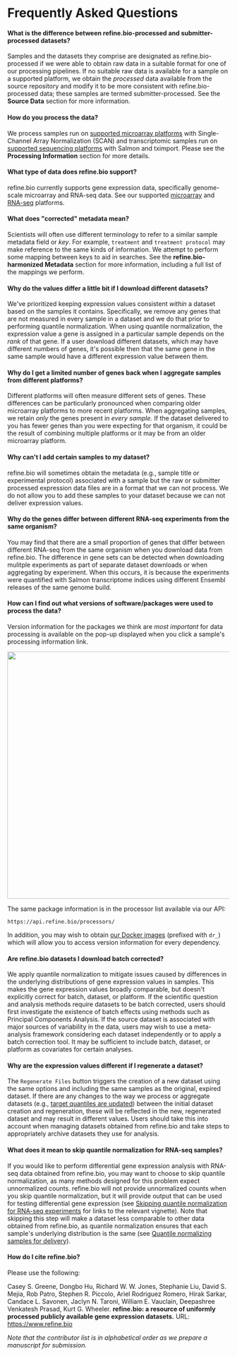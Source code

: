 # Frequently Asked Questions

#### What is the difference between refine.bio-processed and submitter-processed datasets?

Samples and the datasets they comprise are designated as refine.bio-processed if we were able to obtain raw data in a suitable format for one of our processing pipelines.
If no suitable raw data is available for a sample on a supported platform, we obtain the _processed_ data available from the source repository and modify it to be more consistent with refine.bio-processed data; these samples are termed submitter-processed.
See the **Source Data** section for more information.

#### How do you process the data?

We process samples run on <a href ="https://github.com/AlexsLemonade/refinebio/blob/dev/config/supported_microarray_platforms.csv" target = "blank">supported microarray platforms</a> with Single-Channel Array Normalization (SCAN) and transcriptomic samples run on <a href ="https://github.com/AlexsLemonade/refinebio/blob/dev/config/supported_rnaseq_platforms.txt" target = "blank">supported sequencing platforms</a> with Salmon and tximport.
Please see the **Processing Information** section for more details.

#### What type of data does refine.bio support?

refine.bio currently supports gene expression data, specifically genome-scale microarray and RNA-seq data.
See our supported <a href ="https://github.com/AlexsLemonade/refinebio/blob/dev/config/supported_microarray_platforms.csv" target = "blank">microarray</a> and <a href ="https://github.com/AlexsLemonade/refinebio/blob/dev/config/supported_rnaseq_platforms.txt" target = "blank">RNA-seq</a> platforms.

#### What does "corrected" metadata mean?

Scientists will often use different terminology to refer to a similar sample metadata field or _key_.
For example, `treatment` and `treatment protocol` may make reference to the same kinds of information.
We attempt to perform some mapping between keys to aid in searches.
See the **refine.bio-harmonized Metadata** section for more information, including a full list of the mappings we perform.

#### Why do the values differ a little bit if I download different datasets?

We've prioritized keeping expression values consistent _within_ a dataset based on the samples it contains.
Specifically, we remove any genes that are not measured in every sample in a dataset and we do that prior to performing quantile normalization.
When using quantile normalization, the expression value a gene is assigned in a particular sample depends on the _rank_ of that gene.
If a user download different datasets, which may have different numbers of genes, it's possible then that the same gene in the same sample would have a different expression value between them.

#### Why do I get a limited number of genes back when I aggregate samples from different platforms?

Different platforms will often measure different sets of genes.
These differences can be particularly pronounced when comparing older microarray platforms to more recent platforms.
When aggregating samples, we retain _only_ the genes present in _every sample_.
If the dataset delivered to you has fewer genes than you were expecting for that organism, it could be the result of combining multiple platforms or it may be from an older microarray platform.

#### Why can't I add certain samples to my dataset?

refine.bio will sometimes obtain the metadata (e.g., sample title or experimental protocol) associated with a sample but the raw or submitter processed expression data files are in a format that we can not process.
We do not allow you to add these samples to your dataset because we can not deliver expression values.

#### Why do the genes differ between different RNA-seq experiments from the same organism?

You may find that there are a small proportion of genes that differ between different RNA-seq from the same organism when you download data from refine.bio.
The difference in gene sets can be detected when downloading mulitple experiments as part of separate dataset downloads or when aggregating by experiment.
When this occurs, it is because the experiments were quantified with Salmon transcriptome indices using different Ensembl releases of the same genome build.

#### How can I find out what versions of software/packages were used to process the data?

Version information for the packages we think are _most important_ for data processing is available on the pop-up displayed when you click a sample's processing information link.

<img src="https://user-images.githubusercontent.com/15315514/46314376-5c5b7a80-c598-11e8-9bf3-c63a6a1a9696.gif" width="560">

The same package information is in the processor list available via our API:

```
https://api.refine.bio/processors/
```

In addition, you may wish to obtain <a href ="https://hub.docker.com/u/ccdl/" target = "blank">our Docker images</a> (prefixed with `dr_`) which will allow you to access version information for every dependency.


#### Are refine.bio datasets I download batch corrected?

We apply quantile normalization to mitigate issues caused by differences in the underlying distributions of gene expression values in samples.
This makes the gene expression values broadly comparable, but doesn't explicitly correct for batch, dataset, or platform.
If the scientific question and analysis methods require datasets to be batch corrected, users should first investigate the existence of batch effects using methods such as Principal Components Analysis.
If the source dataset is associated with major sources of variability in the data, users may wish to use a meta-analysis framework considering each dataset independently or to apply a batch correction tool.
It may be sufficient to include batch, dataset, or platform as covariates for certain analyses.

#### Why are the expression values different if I regenerate a dataset?

The `Regenerate Files` button triggers the creation of a new dataset using the same options and including the same samples as the original, expired dataset.
If there are any changes to the way we process or aggregate datasets (e.g., [target quantiles are updated](http://docs.refine.bio/en/latest/main_text.html#quantile-normalization)) between the initial dataset creation and regeneration, these will be reflected in the new, regenerated dataset and may result in different values.
Users should take this into account when managing datasets obtained from refine.bio and take steps to appropriately archive datasets they use for analysis.

#### What does it mean to skip quantile normalization for RNA-seq samples?

If you would like to perform differential gene expression analysis with RNA-seq data obtained from refine.bio, you may want to choose to skip quantile normalization, as many methods designed for this problem expect unnormalized counts.
refine.bio will not provide unnormalized counts when you skip quantile normalization, but it will provide output that can be used for testing differential gene expression (see [Skipping quantile normalization for RNA-seq experiments](http://docs.refine.bio/en/latest/main_text.html#skipping-quantile-normalization-for-rna-seq-experiments) for links to the relevant vignette).
Note that skipping this step will make a dataset less comparable to other data obtained from refine.bio, as quantile normalization ensures that each sample's underlying distribution is the same (see [Quantile normalizing samples for delivery](http://docs.refine.bio/en/latest/main_text.html#quantile-normalizing-samples-for-delivery)).

#### How do I cite refine.bio?

Please use the following:

Casey S. Greene, Dongbo Hu, Richard W. W. Jones, Stephanie Liu, David S. Mejia, Rob Patro, Stephen R. Piccolo, Ariel Rodriguez Romero, Hirak Sarkar, Candace L. Savonen, Jaclyn N. Taroni, William E. Vauclain, Deepashree Venkatesh Prasad, Kurt G. Wheeler. **refine.bio: a resource of uniformly processed publicly available gene expression datasets.** URL: https://www.refine.bio 

_Note that the contributor list is in alphabetical order as we prepare a manuscript for submission._
